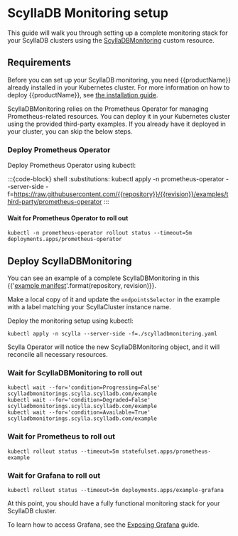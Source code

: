 # ScyllaDB Monitoring setup

This guide will walk you through setting up a complete monitoring stack for your ScyllaDB clusters using the
[ScyllaDBMonitoring](../../api-reference/groups/scylla.scylladb.com/scylladbmonitorings.rst) custom resource.

## Requirements

Before you can set up your ScyllaDB monitoring, you need {{productName}} already installed in your Kubernetes cluster.
For more information on how to deploy {{productName}}, see [the installation guide](../../installation/overview.md).

ScyllaDBMonitoring relies on the Prometheus Operator for managing Prometheus-related resources.
You can deploy it in your Kubernetes cluster using the provided third-party examples. If you already have it deployed
in your cluster, you can skip the below steps.

### Deploy Prometheus Operator

Deploy Prometheus Operator using kubectl:

:::{code-block} shell
:substitutions:
kubectl apply -n prometheus-operator --server-side -f=https://raw.githubusercontent.com/{{repository}}/{{revision}}/examples/third-party/prometheus-operator
:::

#### Wait for Prometheus Operator to roll out

```console
kubectl -n prometheus-operator rollout status --timeout=5m deployments.apps/prometheus-operator
```

## Deploy ScyllaDBMonitoring

You can see an example of a complete ScyllaDBMonitoring in this {{'[example manifest](https://raw.githubusercontent.com/{}/{}/examples/monitoring/v1alpha1/scylladbmonitoring.yaml)'.format(repository, revision)}}. 

Make a local copy of it and update the `endpointsSelector` in the example with a label matching your ScyllaCluster instance name.

Deploy the monitoring setup using kubectl:
```console
kubectl apply -n scylla --server-side -f=./scylladbmonitoring.yaml
```

Scylla Operator will notice the new ScyllaDBMonitoring object, and it will reconcile all necessary resources.

### Wait for ScyllaDBMonitoring to roll out
```console
kubectl wait --for='condition=Progressing=False' scylladbmonitorings.scylla.scylladb.com/example
kubectl wait --for='condition=Degraded=False' scylladbmonitorings.scylla.scylladb.com/example
kubectl wait --for='condition=Available=True' scylladbmonitorings.scylla.scylladb.com/example
```

### Wait for Prometheus to roll out
```console
kubectl rollout status --timeout=5m statefulset.apps/prometheus-example
```

### Wait for Grafana to roll out
```console
kubectl rollout status --timeout=5m deployments.apps/example-grafana
```

At this point, you should have a fully functional monitoring stack for your ScyllaDB cluster.

To learn how to access Grafana, see the [Exposing Grafana](exposing-grafana.md) guide.
